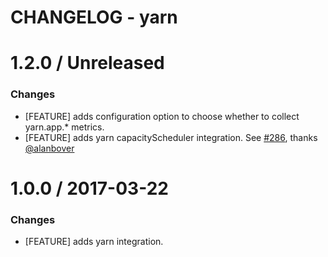 # CHANGELOG - yarn

1.2.0 / Unreleased
==================

### Changes

* [FEATURE] adds configuration option to choose whether to collect yarn.app.* metrics.
* [FEATURE] adds yarn capacityScheduler integration. See [#286][], thanks [@alanbover][]

1.0.0 / 2017-03-22
==================

### Changes

* [FEATURE] adds yarn integration.

<!--- The following link definition list is generated by PimpMyChangelog --->
[#286]: https://github.com/DataDog/integrations-core/issues/286
[@alanbover]: https://github.com/alanbover